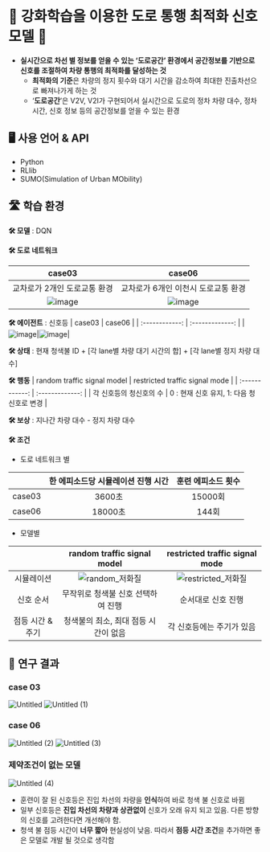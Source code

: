 # 🚥 강화학습을 이용한 도로 통행 최적화 신호 모델 🚥
- **실시간으로 차선 별 정보를 얻을 수 있는 ‘도로공간’ 환경에서 공간정보를 기반으로 신호를 조절하여 차량 통행의 최적화를 달성하는 것**
  - **최적화의 기준**은 차량의 정지 횟수와 대기 시간을 감소하여 최대한 진출차선으로 빠져나가게 하는 것
  - ‘**도로공간**’은 V2V, V2I가 구현되어서 실시간으로 도로의 정차 차량 대수, 정차 시간, 신호 정보 등의 공간정보를 얻을 수 있는 환경

## 🖥️ 사용 언어 & API
- Python
- RLlib
- SUMO(Simulation of Urban MObility)


## 🛣︎ 학습 환경
**🛠︎ 모델** :  DQN

**🛠︎ 도로 네트워크**

| case03 | case06 |
| :------------: | :-------------: |
|교차로가 2개인 도로교통 환경|교차로가 6개인 이천시 도로교통 환경|
|![image](https://user-images.githubusercontent.com/58590260/137259592-73087132-a10d-4701-927d-6c3a9eabe89c.png)|![image](https://user-images.githubusercontent.com/58590260/137259384-c9220f41-e80b-44f4-adc6-984875ef6786.png)|


**🛠︎ 에이전트** : 신호등
| case03 | case06 |
| :------------: | :-------------: |
|![image](https://user-images.githubusercontent.com/58590260/137367516-463c14a2-0b3b-410c-9944-2742c8308d73.png)|![image](https://user-images.githubusercontent.com/58590260/137366199-4e9913d8-d964-4683-94d6-c69c670f9f21.png)|

**🛠︎ 상태** : 현재 청색불 ID + [각 lane별 차량 대기 시간의 합] + [각 lane별 정지 차량 대수]

**🛠︎ 행동**
| random traffic signal model | restricted traffic signal mode |
| :------------: | :-------------: |
| 각 신호등의 청신호의 수 |  0 : 현재 신호 유지, 1: 다음 청신호로 변경 |
  
**🛠︎ 보상** : 지나간 차량 대수 - 정지 차량 대수

**🛠︎ 조건**
- 도로 네트워크 별

| |  한 에피소드당 시뮬레이션 진행 시간 | 훈련 에피소드 횟수 |
| :------------: | :------------: | :-------------: |
| case03 | 3600초 | 15000회|
| case06 | 18000초 | 144회 |

- 모델별

| | random traffic signal model | restricted traffic signal mode |
| :-----------------:| :------------: | :-------------: |
| 시뮬레이션 | ![random_저화질](https://user-images.githubusercontent.com/58590260/137359804-020928c3-2423-4cd4-9f84-06e627c683cb.gif) |  ![restricted_저화질](https://user-images.githubusercontent.com/58590260/137358485-3e230d2f-3c25-4e41-8dfc-8060bf9d1df3.gif) |
| 신호 순서 | 무작위로 청색불 신호 선택하여 진행 | 순서대로 신호 진행 |
| 점등 시간 & 주기 | 청색불의 최소, 최대 점등 시간이 없음 | 각 신호등에는 주기가 있음 |

## 📃 연구 결과
### case 03
![Untitled](https://user-images.githubusercontent.com/58590260/158837379-66ee9a1f-f248-4f21-b357-a411fd803799.png)
![Untitled (1)](https://user-images.githubusercontent.com/58590260/158837487-fdb523eb-25cc-4ed1-b590-2149727a39ed.png)
### case 06
![Untitled (2)](https://user-images.githubusercontent.com/58590260/158838053-f8d97819-f3fc-4b2f-922b-cbc3eaf46f23.png)
![Untitled (3)](https://user-images.githubusercontent.com/58590260/158837942-cb296926-a679-4bfa-bf61-373644b9640b.png)
### 제약조건이 없는 모델
![Untitled (4)](https://user-images.githubusercontent.com/58590260/158838485-b80c3f29-0e52-4623-9064-742542fd4fb6.png)
- 훈련이 잘 된 신호등은 진입 차선의 차량을 **인식**하여 바로 청색 불 신호로 바뀜
- 일부 신호등은 **진입 차선의 차량과 상관없이** 신호가 오래 유지 되고 있음. 다른 방향의 신호를 고려한다면 개선해야 함.
- 청색 불 점등 시간이 **너무 짧아** 현실성이 낮음. 따라서 **점등 시간 조건**을 추가하면 좋은 모델로 개발 될 것으로 생각함
